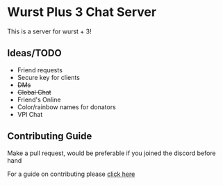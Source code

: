 # Wurst Plus 3 Chat Server


This is a server for wurst + 3!

## Ideas/TODO

- Friend requests
- Secure key for clients
- <s>DMs</s>
- <s>Global Chat</s>
- Friend's Online
- Color/rainbow names for donators
- VPI Chat

## Contributing Guide

Make a pull request, would be preferable if you joined the discord before hand

For a guide on contributing please [click here](CONTRIBUTING.md) 
